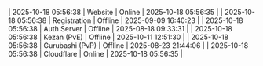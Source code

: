 | 2025-10-18 05:56:38 | Website | Online | 2025-10-18 05:56:35 |
| 2025-10-18 05:56:38 | Registration | Offline | 2025-09-09 16:40:23 |
| 2025-10-18 05:56:38 | Auth Server | Offline | 2025-08-18 09:33:31 |
| 2025-10-18 05:56:38 | Kezan (PvE) | Offline | 2025-10-11 12:51:30 |
| 2025-10-18 05:56:38 | Gurubashi (PvP) | Offline | 2025-08-23 21:44:06 |
| 2025-10-18 05:56:38 | Cloudflare | Online | 2025-10-18 05:56:35 |
